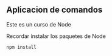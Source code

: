 ## Aplicacion de comandos

Este es un curso de Node

Recordar instalar los paquetes de Node

```
npm install
```